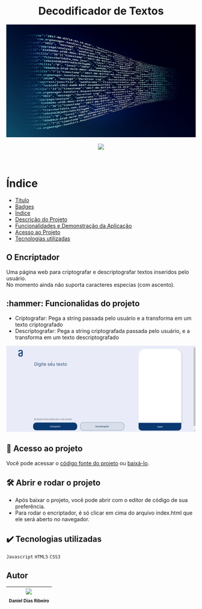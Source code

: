 <h1 align="center" id="título"> Decodificador de Textos </h1>

<img src="analytics-g69fa5ad3b_1920.jpg" height="300vh" width="100%" >
<p align="center">
<img src="https://img.shields.io/static/v1?label=STATUS&message=FINALIZADO&color=SUCCESS&style=for-the-badge" id="badges">
</p>
<br>

# Índice

* [Título](#título)
* [Badges](#badges)
* [Índice](#índice)
* [Descrição do Projeto](#descrição-do-projeto)
* [Funcionalidades e Demonstração da Aplicação](#funcionalidades-e-demonstração-da-aplicação)
* [Acesso ao Projeto](#acesso-ao-projeto)
* [Tecnologias utilizadas](#tecnologias-utilizadas)

<h2 id="descrição-do-projeto">O Encriptador</h2>
<p>Uma página web para criptografar e descriptografar textos inseridos pelo usuário.<br>No momento ainda não suporta caracteres especias (com ascento).</p>

<h2 id="funcionalidades-e-demonstração-da-aplicação">:hammer: Funcionalidas do projeto</h2>
<ul>
  <li>Criptografar: Pega a string passada pelo usuário e a transforma em um texto criptografado</li>
  <li>Descriptografar: Pega a string criptografada passada pelo usuário, e a transforma em um texto descriptografado</li>
</ul>
<p align="center">
<img src="Encriptador.gif" >
</p>

<h2 id="acesso-ao-projeto">📁 Acesso ao projeto</h2>
<p>Você pode acessar o <a href=https://github.com/danielribeiroDev/Decodificador/find/main text-decoration="underline">código fonte do projeto</a> ou <a href="https://github.com/danielribeiroDev/Decodificador">baixá-lo</a>.
</p>

<h2>🛠️ Abrir e rodar o projeto</h2>
<ul>
  <li>Após baixar o projeto, você pode abrir com o editor de código de sua preferência.</li>
  <li>Para rodar o encriptador, é só clicar em cima do arquivo index.html que ele será aberto no navegador.
</ul>

<h2 id="tecnologias-utilizadas">✔️ Tecnologias utilizadas</h2>

`Javascript` `HTML5` `CSS3` 


<h2>Autor</h2>

| <img src="https://avatars.githubusercontent.com/u/107156257?s=400&u=5ede930d6f6bb49b9a402365786a37dea378d590&v=4" width=115><br><sub>Daniel Dias Ribeiro</sub> |
| :---: |
